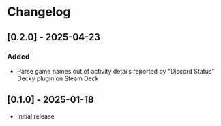 # Changelog

## [0.2.0] - 2025-04-23

### Added

- Parse game names out of activity details reported by "Discord Status" Decky plugin on Steam Deck

## [0.1.0] - 2025-01-18

- Initial release
